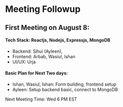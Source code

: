 # Meeting Followup

## First Meeting on August 8:

#### Tech Stack:  Reactjs, Nodejs, Expressjs, MongoDB

- Backend: Sihui (Ayleen), 
- Frontend: Arbab, Wasiul, Ishan
- UI/UX: Urja

#### Basic Plan for Next Two days:

- Ishan, Wasiul, Ishan: Form building, frontend setup
- Ayleen: Setup backend basic, connect to MongoDB

Next Meeting Time: Wed 6 PM EST